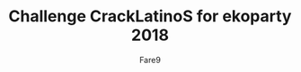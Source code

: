 ---
title: "Challenge CrackLatinoS for ekoparty 2018"
author: Fare9
link: https://github.com/Fare9/CLS-Challenge-ekoparty-2018
description: "Exploiting challenge to get a ticket for ekoparty 2018, the challenge was to exploit a vulnerable driver"
categories: projects
---